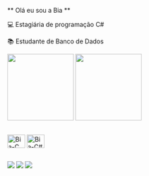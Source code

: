 ** Olá eu sou a Bia **

<p> 💻 Estagiária de programação C# </p>
<p> 📚 Estudante de Banco de Dados </p>

<img height="150em" src="https://github-readme-stats.vercel.app/api?username=BiaFontes&show_icons=true&theme=radical"/> <img height="150em" src="https://github-readme-stats.vercel.app/api/top-langs/?username=BiaFontes&layout=compact&theme=radical"/>

##

<img align="center" alt="Bia-C" height="30" width="40" src="https://cdn.jsdelivr.net/gh/devicons/devicon/icons/c/c-original.svg" /> <img align="center" alt="Bia-C#" height="30" width="40" src="https://cdn.jsdelivr.net/gh/devicons/devicon/icons/csharp/csharp-original.svg" />

##

<div>
<a href="https://www.instagram.com/biafonttes" target="_blank"><img src="https://img.shields.io/badge/-Instagram-%23E4405F?style=for-the-badge&logo=instagram&logoColor=white" target="_blank"></a>
<a href = "mailto:fontesmab@gmail.com"><img src="https://img.shields.io/badge/-Gmail-%23333?style=for-the-badge&logo=gmail&logoColor=white" target="_blank"></a>
<a href="https://www.linkedin.com/in/beatriz-fontes-54b15b16aa" target="_blank"><img src="https://img.shields.io/badge/-LinkedIn-%230077B5?style=for-the-badge&logo=linkedin&logoColor=white" target="_blank"></a> 
</div>
